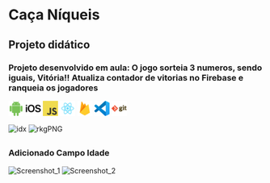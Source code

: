 ﻿# Caça Níqueis

## Projeto didático

### Projeto desenvolvido em aula: O jogo sorteia 3 numeros, sendo iguais, Vitória!! Atualiza contador de vitorias no Firebase e ranqueia os jogadores

<code><img height="30" src="https://raw.githubusercontent.com/github/explore/80688e429a7d4ef2fca1e82350fe8e3517d3494d/topics/android/android.png"></code>
<code><img height="30" src="https://raw.githubusercontent.com/github/explore/80688e429a7d4ef2fca1e82350fe8e3517d3494d/topics/ios/ios.png"></code>
<code><img height="30" src="https://raw.githubusercontent.com/github/explore/80688e429a7d4ef2fca1e82350fe8e3517d3494d/topics/javascript/javascript.png"></code>
<code><img height="30" src="https://raw.githubusercontent.com/github/explore/80688e429a7d4ef2fca1e82350fe8e3517d3494d/topics/react-native/react-native.png"></code>
<code><img height="30" src="https://raw.githubusercontent.com/github/explore/80688e429a7d4ef2fca1e82350fe8e3517d3494d/topics/firebase/firebase.png"></code>
<code><img height="30" src="https://raw.githubusercontent.com/github/explore/80688e429a7d4ef2fca1e82350fe8e3517d3494d/topics/visual-studio-code/visual-studio-code.png"></code>
<code><img height="30" src="https://raw.githubusercontent.com/github/explore/80688e429a7d4ef2fca1e82350fe8e3517d3494d/topics/git/git.png"></code>

![idx](https://user-images.githubusercontent.com/22357482/160340628-cf0bec47-45b6-4b11-b68d-ecee9b3bf041.PNG)
![rkgPNG](https://user-images.githubusercontent.com/22357482/160340625-61d4baaa-74c3-4bf3-8fa3-feae1e3f48fa.PNG)

##

### Adicionado Campo Idade
![Screenshot_1](https://user-images.githubusercontent.com/75835535/161353273-e73993a0-1a1f-4a09-b2f3-9cce2c1e8608.png)
![Screenshot_2](https://user-images.githubusercontent.com/75835535/161353299-f59aab6e-8b4a-4aaa-aa24-431c5659d5b8.png)
